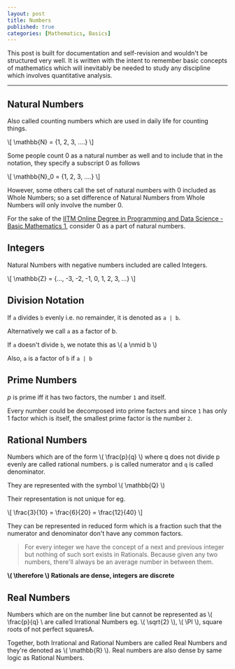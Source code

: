 ```yaml
---
layout: post
title: Numbers
published: true
categories: [Mathematics, Basics]
---
```


This post is built for documentation and self-revision and wouldn't be structured very well. It is written with the intent to remember basic concepts of mathematics which will inevitably be needed to study any discipline which involves quantitative analysis.

<hr>

## Natural Numbers

Also called counting numbers which are used in daily life for counting things. 

\\[ \mathbb{N} = {1, 2, 3, ....} \\]

Some people count 0 as a natural number as well and to include that in the notation, they specify a subscript 0 as follows

\\[ \mathbb{N}_0 = {1, 2, 3, ....} \\]

However, some others call the set of natural numbers with 0 included as Whole Numbers; so a set difference of Natural Numbers from Whole Numbers will only involve the number 0. 

For the sake of the [IITM Online Degree in Programming and Data Science - Basic Mathematics 1](https://youtu.be/WEC6jPWvoj8), consider 0 as a part of natural numbers.

## Integers

Natural Numbers with negative numbers included are called Integers.

\\[ \mathbb{Z} = {..., -3, -2, -1, 0, 1, 2, 3, ...} \\]

## Division Notation

If `a` divides `b` evenly i.e. no remainder, it is denoted as `a | b`.

Alternatively we call `a` as a factor of b.

If `a` doesn't divide `b`, we notate this as \\( a \nmid b \\)

Also, `a` is a factor of `b` if `a | b`

## Prime Numbers

*p* is prime iff it has two factors, the number `1` and itself.

Every number could be decomposed into prime factors and since `1` has only 1 factor which is itself, the smallest prime factor is the number `2`.

## Rational Numbers

Numbers which are of the form \\(  \frac{p}{q} \\) where q does not divide p evenly are called rational numbers. `p` is called numerator and `q` is called denominator.

They are represented with the symbol \\( \mathbb{Q} \\)

Their representation is not unique for eg.

\\[  \frac{3}{10} = \frac{6}{20} = \frac{12}{40} \\]

They can be represented in reduced form which is a fraction such that the numerator and denominator don't have any common factors.

> For every integer we have the concept of a next and previous integer but nothing of such sort exists in Rationals. Because given any two numbers, there'll always be an average number in between them.

**\\(  \therefore \\) Rationals are dense, integers are discrete**

## Real Numbers

Numbers which are on the number line but cannot be represented as \\(  \frac{p}{q} \\ are called Irrational Numbers eg. \\(  \sqrt{2} \\), \\(  \PI \\), square roots of not perfect squaresA.

Together, both Irrational and Rational Numbers are called Real Numbers and they're denoted as \\( \mathbb{R} \\). Real numbers are also dense by same logic as Rational Numbers.







